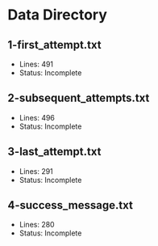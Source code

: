 # Data Directory
## 1-first_attempt.txt
- Lines: 491
- Status: Incomplete
## 2-subsequent_attempts.txt
- Lines: 496
- Status: Incomplete
## 3-last_attempt.txt
- Lines: 291
- Status: Incomplete
## 4-success_message.txt
- Lines: 280
- Status: Incomplete
